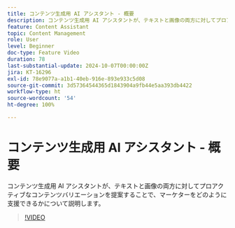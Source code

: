 ```yaml
---
title: コンテンツ生成用 AI アシスタント - 概要
description: コンテンツ生成用 AI アシスタントが、テキストと画像の両方に対してプロアクティブなコンテンツバリエーションを提案することで、マーケターをどのように支援できるかについて説明します。
feature: Content Assistant
topic: Content Management
role: User
level: Beginner
doc-type: Feature Video
duration: 78
last-substantial-update: 2024-10-07T00:00:00Z
jira: KT-16296
exl-id: 78e9077a-a1b1-40eb-916e-893e933c5d08
source-git-commit: 3d57364544365d1843904a9fb44e5aa393db4422
workflow-type: ht
source-wordcount: '54'
ht-degree: 100%

---
```


# コンテンツ生成用 AI アシスタント - 概要

コンテンツ生成用 AI アシスタントが、テキストと画像の両方に対してプロアクティブなコンテンツバリエーションを提案することで、マーケターをどのように支援できるかについて説明します。

>[!VIDEO](https://video.tv.adobe.com/v/3463101/?learn=on&captions=jpn)
